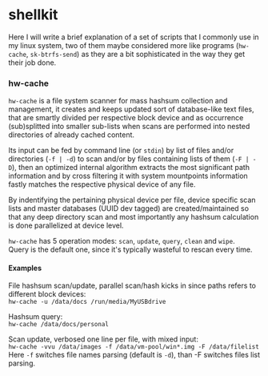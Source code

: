 # shellkit
Here I will write a brief explanation of a set of scripts that I commonly use in my linux system, two of them maybe considered more like programs (``hw-cache``, ``sk-btrfs-send``) as they are a bit sophisticated in the way they get their job done.

### hw-cache
``hw-cache`` is a file system scanner for mass hashsum collection and management, it creates and keeps updated sort of database-like text files, that are smartly divided per respective block device and as occurrence (sub)splitted into smaller sub-lists when scans are performed into nested directories of already cached content.

Its input can be fed by command line (or ``stdin``) by list of files and/or directories (``-f | -d``) to scan and/or by files containing lists of them (``-F | -D``), then an optimized internal algorithm extracts the most significant path information and by cross filtering it with system mountpoints information fastly matches the respective physical device of any file.

By indentifying the pertaining physical device per file, device specific scan lists and master databases (UUID dev tagged) are created/maintained so that any deep directory scan and most importantly any hashsum calculation is done parallelized at device level.

``hw-cache`` has 5 operation modes: ``scan``, ``update``, ``query``, ``clean`` and ``wipe``.\
Query is the default one, since it's typically wasteful to rescan every time.

#### Examples
File hashsum scan/update, parallel scan/hash kicks in since paths refers to different block devices:\
``hw-cache -u /data/docs /run/media/MyUSBdrive``

Hashsum query:\
``hw-cache /data/docs/personal``

Scan update, verbosed one line per file, with mixed input:\
``hw-cache -vvu /data/images -f /data/vm-pool/win*.img -F /data/filelist``\
Here ``-f`` switches file names parsing (default is ``-d``), than -F switches files list parsing.

